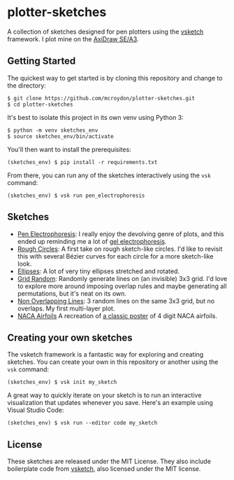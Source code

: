 # plotter-sketches

A collection of sketches designed for pen plotters using the [vsketch](https://github.com/abey79/vsketch) framework. I plot mine on the [AxiDraw SE/A3](https://shop.evilmadscientist.com/productsmenu/908).

## Getting Started

The quickest way to get started is by cloning this repository and change to the directory:
```
$ git clone https://github.com/mcroydon/plotter-sketches.git
$ cd plotter-sketches
```

It's best to isolate this project in its own venv using Python 3:
```
$ python -m venv sketches_env
$ source sketches_env/bin/activate
```

You'll then want to install the prerequisites:
```
(sketches_env) $ pip install -r requirements.txt
```

From there, you can run any of the sketches interactively using the `vsk` command:
```
(sketches_env) $ vsk run pen_electrophoresis
```

## Sketches

  * [Pen Electrophoresis](https://github.com/mcroydon/plotter-sketches/blob/main/pen_electrophoresis): I really enjoy the devolving genre of plots, and this ended up reminding me a lot of [gel electrophoresis](https://en.wikipedia.org/wiki/Gel_electrophoresis).
  * [Rough Circles](https://github.com/mcroydon/plotter-sketches/blob/main/rough_circles): A first take on rough sketch-like circles. I'd like to revisit this with several Bézier curves for each circle for a more sketch-like look.
  * [Ellipses](https://github.com/mcroydon/plotter-sketches/blob/main/ellipses): A lot of very tiny ellipses stretched and rotated.
  * [Grid Random](https://github.com/mcroydon/plotter-sketches/blob/main/grid_random): Randomly generate lines on (an invisible) 3x3 grid. I'd love to explore more around imposing overlap rules and maybe generating all permutations, but it's neat on its own.
  * [Non Overlapping Lines](https://github.com/mcroydon/plotter-sketches/blob/main/non_overlapping_lines): 3 random lines on the same 3x3 grid, but no overlaps. My first multi-layer plot.
  * [NACA Airfoils](https://github.com/mcroydon/plotter-sketches/blob/main/naca_airfoils) A recreation of [a classic poster](https://www.nasa.gov/image-feature/langley/100/naca-airfoils) of 4 digit NACA airfoils.

## Creating your own sketches

The vsketch framework is a fantastic way for exploring and creating sketches. You can create your own in this repository or another using the `vsk` command:
```
(sketches_env) $ vsk init my_sketch
```

A great way to quickly iterate on your sketch is to run an interactive visualization that updates whenever you save. Here's an example using Visual Studio Code:
```
(sketches_env) $ vsk run --editor code my_sketch
```

## License

These sketches are released under the MIT License. They also include boilerplate code from [vsketch](https://github.com/abey79/vsketch), also licensed under the MIT license.